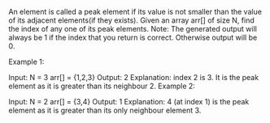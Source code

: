 An element is called a peak element if its value is not smaller than the value of its adjacent elements(if they exists).
Given an array arr[] of size N, find the index of any one of its peak elements.
Note: The generated output will always be 1 if the index that you return is correct. Otherwise output will be 0. 


Example 1:

Input:
N = 3
arr[] = {1,2,3}
Output: 2
Explanation: index 2 is 3.
It is the peak element as it is 
greater than its neighbour 2.
Example 2:

Input:
N = 2
arr[] = {3,4}
Output: 1
Explanation: 4 (at index 1) is the 
peak element as it is greater than 
its only neighbour element 3.
